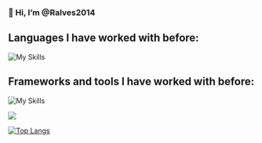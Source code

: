 <h3>👋 Hi, I’m @Ralves2014</h1>

## Languages I have worked with before:
![My Skills](https://skills.thijs.gg/icons?i=js,java,c,cs,py,html,css,postgres,kotlin)

## Frameworks and tools I have worked with before:
![My Skills](https://skills.thijs.gg/icons?i=dotnet,spring,git,linux,androidstudio)


![](https://komarev.com/ghpvc/?username=Ralves2014&color=red&style=flat&label=PROFILE+VIEWS)

[![Top Langs](https://github-readme-stats.vercel.app/api/top-langs/?username=jcondeco207&layout=compact&count_private=true&theme=tokyonight)](https://github.com/anuraghazra/github-readme-stats)

